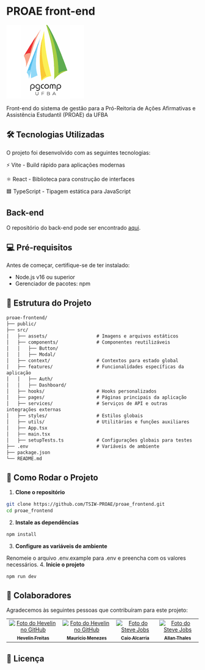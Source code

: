 # PROAE front-end

<img src="https://github.com/TSIW-PROAE/.github/raw/main/img/logo_pgcomp.png" alt="Logo pgcomp">

Front-end do sistema de gestão para a Pró-Reitoria de Ações Afirmativas e Assistência Estudantil (PROAE) da UFBA

## 🛠️ Tecnologias Utilizadas

O projeto foi desenvolvido com as seguintes tecnologias:

⚡ Vite - Build rápido para aplicações modernas

⚛️ React - Biblioteca para construção de interfaces

🟦 TypeScript - Tipagem estática para JavaScript

## Back-end 
O repositório do back-end pode ser encontrado [aqui](https://github.com/TSIW-PROAE/proae_backend).

## 💻 Pré-requisitos

Antes de começar, certifique-se de ter instalado:

- Node.js v16 ou superior
- Gerenciador de pacotes: npm

## 📂 Estrutura do Projeto

```plaintext
proae-frontend/
├── public/
├── src/
│   ├── assets/                  # Imagens e arquivos estáticos
│   ├── components/              # Componentes reutilizáveis
│   │   ├── Button/
│   │   ├── Modal/
│   ├── context/                 # Contextos para estado global
│   ├── features/                # Funcionalidades específicas da aplicação
│   │   ├── Auth/
│   │   ├── Dashboard/
│   ├── hooks/                   # Hooks personalizados
│   ├── pages/                   # Páginas principais da aplicação
│   ├── services/                # Serviços de API e outras integrações externas
│   ├── styles/                  # Estilos globais
│   ├── utils/                   # Utilitários e funções auxiliares
│   ├── App.tsx
│   ├── main.tsx
│   ├── setupTests.ts            # Configurações globais para testes
├── .env                         # Variáveis de ambiente
├── package.json
└── README.md
```

## 🚀 Como Rodar o Projeto
1. **Clone o repositório**
```bash
git clone https://github.com/TSIW-PROAE/proae_frontend.git
cd proae_frontend
```
2. **Instale as dependências**
```bash
npm install
```
3. **Configure as variáveis de ambiente**

Renomeie o arquivo .env.example para .env e preencha com os valores necessários.
4. **Inicie o projeto**
```bash
npm run dev
```
## 🤝 Colaboradores

Agradecemos às seguintes pessoas que contribuíram para este projeto:

<table>
  <tr>
    <td align="center">
      <a href="#" title="defina o título do link">
        <img src="https://avatars.githubusercontent.com/u/55918680?v=4" width="100px;" alt="Foto do Hevelin no GitHub"/><br>
        <sub>
          <b>Hevelin Freitas</b>
        </sub>
      </a>
    </td>
    <td align="center">
      <a href="#" title="defina o título do link">
        <img src="https://avatars.githubusercontent.com/u/20570844?v=4" width="100px;" alt="Foto do Hevelin no GitHub"/><br>
        <sub>
          <b>Mauricio Menezes</b>
        </sub>
      </a>
    </td>
    <td align="center">
      <a href="#" title="defina o título do link">
        <img src="https://avatars.githubusercontent.com/u/101140937?v=4" width="100px;" alt="Foto do Steve Jobs"/><br>
        <sub>
          <b>Caio Alcarria</b>
        </sub>
      </a>
    </td>
    <td align="center">
      <a href="#" title="defina o título do link">
        <img src="https://avatars.githubusercontent.com/u/101140937?v=4" width="100px;" alt="Foto do Steve Jobs"/><br>
        <sub>
          <b>Allan Thales</b>
        </sub>
      </a>
    </td>
  </tr>
</table>

## 📝 Licença

